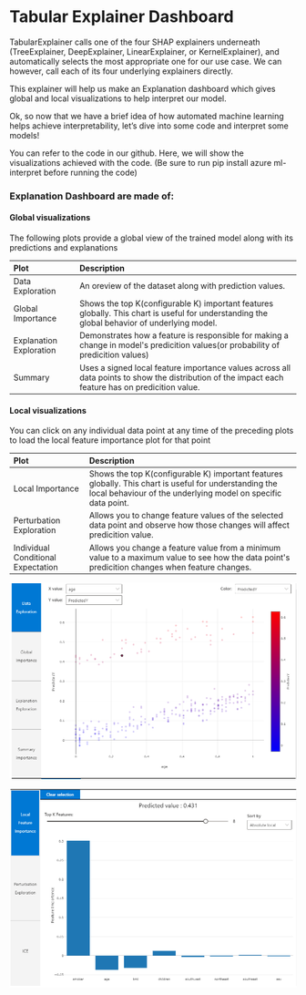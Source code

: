 # Tabular Explainer Dashboard

TabularExplainer calls one of the four SHAP explainers underneath \(TreeExplainer, DeepExplainer, LinearExplainer, or KernelExplainer\), and automatically selects the most appropriate one for our use case. We can however, call each of its four underlying explainers directly. 

This explainer will help us make an Explanation dashboard which gives global and local visualizations to help interpret our model. 

Ok, so now that we have a brief idea of how automated machine learning helps achieve interpretability, let’s dive into some code and interpret some models!

You can refer to the code in our github. Here, we will show the visualizations achieved with the code. \(Be sure to run pip install azure ml-interpret before running the code\)

### Explanation Dashboard are made of:

#### Global visualizations

The following plots provide a global view of the trained model along with its predictions and explanations

| Plot | Description |
| :--- | :--- |
| Data Exploration | An oreview of the dataset along with prediction values. |
| Global Importance | Shows the top K\(configurable K\) important features globally. This chart is useful for understanding the global behavior of underlying model. |
| Explanation Exploration | Demonstrates how a feature is responsible for making a change in model's predicition values\(or probability of predicition values\) |
| Summary | Uses a signed local feature importance values across all data points to show the distribution of the impact each feature has on predicition value. |

#### Local visualizations

You can click on any individual data point at any time of the preceding plots to load the local feature importance plot for that point 

| Plot | Description |
| :--- | :--- |
| Local Importance | Shows the top K\(configurable K\) important features globally. This chart is useful for understanding the local behaviour of the underlying model on specific data point. |
| Perturbation Exploration | Allows you to change feature values of the selected data point and observe how those changes will affect predicition value. |
| Individual Conditional Expectation | Allows you change a feature value from a minimum value to a maximum value to see how the data point's predicition changes when feature changes. |

![Global Visualizations](../.gitbook/assets/aml-globalvisualization.PNG)

![Local Feature Importance](../.gitbook/assets/aml-localvisualization-fi.PNG)

###  

